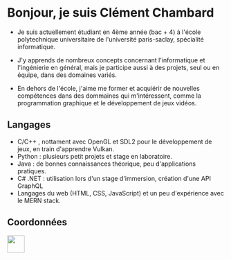 # Bonjour, je suis Clément Chambard

* Je suis actuellement étudiant en 4ème année (bac + 4) à l'école polytechnique universitaire de l'université paris-saclay, spécialité informatique.

* J'y apprends de nombreux concepts concernant l'informatique et l'ingénierie en général, mais je participe aussi à des projets, seul ou en équipe, dans des domaines variés.

* En dehors de l'école, j'aime me former et acquiérir de nouvelles compétences dans des dommaines qui m'intéressent, comme la programmation graphique et le développement de jeux vidéos.

## Langages

* C/C++ , nottament avec OpenGL et SDL2 pour le développement de jeux, en train d'apprendre Vulkan.
* Python : plusieurs petit projets et stage en laboratoire.
* Java : de bonnes connaissances théorique, peu d'applications pratiques.
* C# .NET : utilisation lors d'un stage d'immersion, création d'une API GraphQL
* Langages du web (HTML, CSS, JavaScript) et un peu d'expérience avec le MERN stack.

## Coordonnées

<a href="linkedin.com/in/clément-chambard-0ab85a259"> <img src= "https://user-images.githubusercontent.com/98128042/177056614-f2a4065e-c199-4070-b243-eaa20481008b.png"  width="40" height="40"></a>
